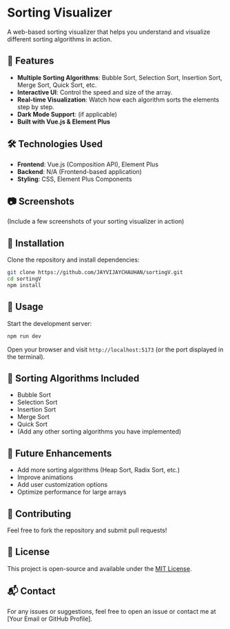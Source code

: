 
# Sorting Visualizer

A web-based sorting visualizer that helps you understand and visualize different sorting algorithms in action.

## 🚀 Features

- **Multiple Sorting Algorithms**: Bubble Sort, Selection Sort, Insertion Sort, Merge Sort, Quick Sort, etc.
- **Interactive UI**: Control the speed and size of the array.
- **Real-time Visualization**: Watch how each algorithm sorts the elements step by step.
- **Dark Mode Support**: (if applicable)
- **Built with Vue.js & Element Plus**

## 🛠️ Technologies Used

- **Frontend**: Vue.js (Composition API), Element Plus
- **Backend**: N/A (Frontend-based application)
- **Styling**: CSS, Element Plus Components

## 📷 Screenshots

(Include a few screenshots of your sorting visualizer in action)

## 🔧 Installation

Clone the repository and install dependencies:

```sh
git clone https://github.com/JAYVIJAYCHAUHAN/sortingV.git
cd sortingV
npm install
```

## 📌 Usage

Start the development server:

```sh
npm run dev
```

Open your browser and visit `http://localhost:5173` (or the port displayed in the terminal).

## 🧩 Sorting Algorithms Included

- Bubble Sort
- Selection Sort
- Insertion Sort
- Merge Sort
- Quick Sort
- (Add any other sorting algorithms you have implemented)

## 🎯 Future Enhancements

- Add more sorting algorithms (Heap Sort, Radix Sort, etc.)
- Improve animations
- Add user customization options
- Optimize performance for large arrays

## 🤝 Contributing

Feel free to fork the repository and submit pull requests!

## 📜 License

This project is open-source and available under the [MIT License](LICENSE).

## 📬 Contact

For any issues or suggestions, feel free to open an issue or contact me at [Your Email or GitHub Profile].


